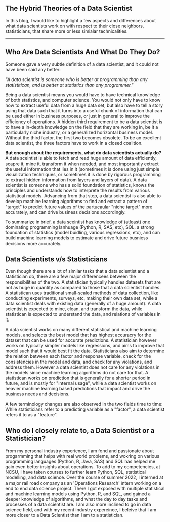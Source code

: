 ## The Hybrid Theories of a Data Scientist

In this blog, I would like to highlight a few aspects and differences about what data scientists work on with respect to their close neighbors, statisticians, that share more or less simialar technicalities.

---

## Who Are Data Scientists And What Do They Do?

Someone gave a very subtle definition of a data scientist, and it could not have been said any better:  

*"A data scientist is someone who is better at programming than any statistitican, and is better at statistics than any programmer."*

Being a data scientist means you would have to have technical knowledge of both statistics, and computer science. You would not only have to know how to extract useful data from a huge data set, but also have to tell a story using that data such that it turns into a useful chunk of information that can be used either in business purposes, or just in general to improve the efficiency of operations. 
A hidden third requirement to be a data scientist is to have a in-depth knowledge on the field that they are working in, be it a particularly niche industry, or a generalized horizontal business model. Without the third factor, the first two becomes obsolete. To be an excellent data scientist, the three factors have to work in a closed coalition.

**But enough about the requirements, what do data scientists actually do?**  
A data sceintist is able to fetch and read huge amount of data efficiently, scapre it, mine it, transform it when needed, and most importantly extract the useful information that lies in it (sometimes it is done using just simple visualization techniques, or sometimes it is done by rigorous programming to extract hidden information from layers and layers of data). A data scientist is someone who has a solid foundation of statistics, knows the principles and understands how to interprete the results from various statistical models. Advancing from that step, a data scientist is also able to develop machine learning algorithms to find and extract a pattern of "target" to predict future values of the partucaular "niche target" more accurately, and can drive business decisions accordingly.

To summarize in brief, a data sceintist has knowledge of (atleast) one dominating programming lanhuage (Python, R, SAS, etc), SQL, a strong foundation of statistics (model buidling, various regressions, etc), and can build machine learning models to estimate and drive future busniess decisions more accurately.


## Data Scientists v/s Statisticians

Even though there are a lot of similar tasks that a data scientist and a statistician do, there are a few major differencees between the responsibilities of the two. A statistician typically handles datasets that are not as huge in quantity as compared to those that a data scientist handles. A statistican uses traditional small-scaled methods of data collection, like conducting experiments, surveys, etc, making their own data set, while a data scientist deals with existing data (generally of a huge amount). A data scientist is expected to mine, clean, and transform the data, while statistican is expected to understand the data, and relations of variables in it.

A data scientist works on many different statistical and machine learning models, and selects the best model that has highest accuracry for the dataset that can be used for accurate predictions. A statistician however works on typically simpler models like regressions, and aims to improve that model such that it would best fit the data. Statisticians also aim to determine the relation between each factor and response variable, check for the consistencies in the model and data, and check for any violations, and address them. However a data scientist does not care for any violations in the models since machine learning algorithms do not care for that.  A statistican works on prediction that is generally for a shorter period in future, and is mostly for "internal usage", while a data scientist works on heavier machine learning based predictions that impact and drive the business needs and decisions.

A few terminology changes are also observed in the two fields time to time: While statisticians refer to a predicting variable as a "factor", a data scientist refers it to as a "feature".


## Who do I closely relate to, a Data Scientist or a Statistician?

From my personal industry experience, I am fond and passionate about progarmming that helps with real world problems, and wokring on various programming languages (Python, R, Java, SAS) and SQL has helped me gain even better insights about operations. To add to my competencies, at NCSU, I have taken courses to further learn Python, SQL, statistical modelling, and data science. Over the course of summer 2022, I interned at a major rail road company as an 'Operations Research' intern working on a end to end data science project. 
There I got exposed with multiple statistical and machine learning models using Python, R, and SQL, and gained a deeper knowledge of algorithms, and what the day to day tasks and processes of a data scientist are. I am also more inclined to go in data science field, and with my recent industry expereince, I beleive that I am more closer to a Data Scientist than I am to a statistician.
